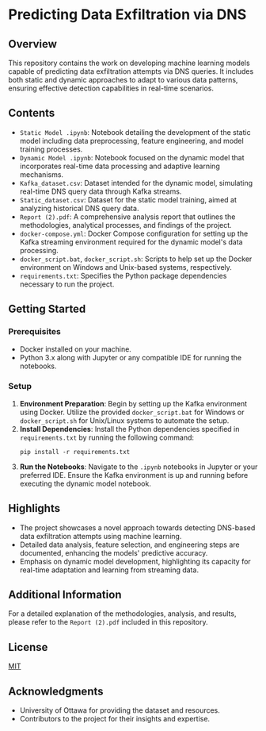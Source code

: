 
# Predicting Data Exfiltration via DNS

## Overview
This repository contains the work on developing machine learning models capable of predicting data exfiltration attempts via DNS queries. It includes both static and dynamic approaches to adapt to various data patterns, ensuring effective detection capabilities in real-time scenarios.

## Contents
- `Static Model .ipynb`: Notebook detailing the development of the static model including data preprocessing, feature engineering, and model training processes.
- `Dynamic Model .ipynb`: Notebook focused on the dynamic model that incorporates real-time data processing and adaptive learning mechanisms.
- `Kafka_dataset.csv`: Dataset intended for the dynamic model, simulating real-time DNS query data through Kafka streams.
- `Static_dataset.csv`: Dataset for the static model training, aimed at analyzing historical DNS query data.
- `Report (2).pdf`: A comprehensive analysis report that outlines the methodologies, analytical processes, and findings of the project.
- `docker-compose.yml`: Docker Compose configuration for setting up the Kafka streaming environment required for the dynamic model's data processing.
- `docker_script.bat`, `docker_script.sh`: Scripts to help set up the Docker environment on Windows and Unix-based systems, respectively.
- `requirements.txt`: Specifies the Python package dependencies necessary to run the project.

## Getting Started

### Prerequisites
- Docker installed on your machine.
- Python 3.x along with Jupyter or any compatible IDE for running the notebooks.

### Setup
1. **Environment Preparation**: Begin by setting up the Kafka environment using Docker. Utilize the provided `docker_script.bat` for Windows or `docker_script.sh` for Unix/Linux systems to automate the setup.
2. **Install Dependencies**: Install the Python dependencies specified in `requirements.txt` by running the following command:
   ```
   pip install -r requirements.txt
   ```
3. **Run the Notebooks**: Navigate to the `.ipynb` notebooks in Jupyter or your preferred IDE. Ensure the Kafka environment is up and running before executing the dynamic model notebook.

## Highlights
- The project showcases a novel approach towards detecting DNS-based data exfiltration attempts using machine learning.
- Detailed data analysis, feature selection, and engineering steps are documented, enhancing the models' predictive accuracy.
- Emphasis on dynamic model development, highlighting its capacity for real-time adaptation and learning from streaming data.

## Additional Information
For a detailed explanation of the methodologies, analysis, and results, please refer to the `Report (2).pdf` included in this repository.

## License
[MIT](https://choosealicense.com/licenses/mit/)

## Acknowledgments
- University of Ottawa for providing the dataset and resources.
- Contributors to the project for their insights and expertise.
